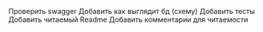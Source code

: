 Проверить swagger
Добавить как выглядит бд (схему)
Добавить тесты
Добавить читаемый Readme
Добавить комментарии для читаемости
